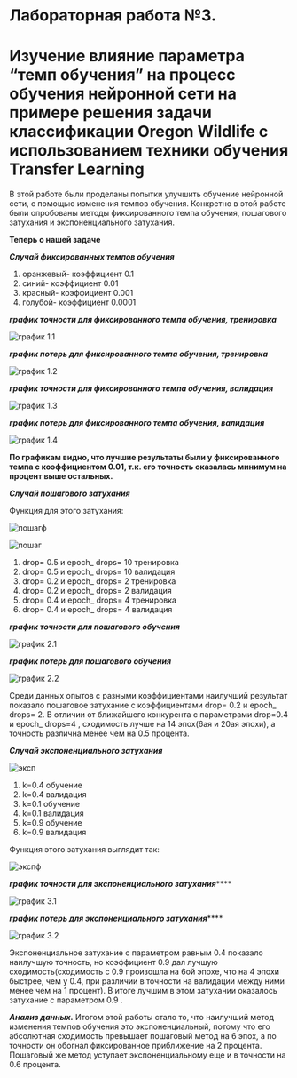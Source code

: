 # Лабораторная работа №3.
# Изучение влияние параметра “темп обучения” на процесс обучения нейронной сети на примере решения задачи классификации Oregon Wildlife с использованием техники обучения Transfer Learning  #

В этой работе были проделаны попытки улучшить обучение нейронной сети, с помощью изменения темпов обучения. Конкретно в этой работе были опробованы методы фиксированного темпа обучения, пошагового затухания и экспоненциального затухания.


  **Теперь о нашей задаче**

  ***Случай фиксированных темпов обучения***

1. оранжевый- коэффициент 0.1 
2. синий- коэффициент 0.01 
3. красный- коэффициент 0.001 
4. голубой- коэффициент 0.0001 

  
  ***график точности для фиксированного темпа обучения, тренировка***
   
  ![график 1.1](https://github.com/YurchenokMaxim/lab3/blob/main/epoch_categorical_accuracy%20pt.svg)
  
   ***график потерь для фиксированного темпа обучения, тренировка***
  
  ![график 1.2](https://github.com/YurchenokMaxim/lab3/blob/main/epoch_loss%20pt.svg)
  
   ***график точности для фиксированного темпа обучения, валидация***
  
  ![график 1.3](https://github.com/YurchenokMaxim/lab3/blob/main/epoch_categorical_accuracy%20pv.svg)
  
   ***график потерь для фиксированного темпа обучения, валидация***
  
  ![график 1.4](https://github.com/YurchenokMaxim/lab3/blob/main/epoch_loss%20pv.svg)
  
  **По графикам видно, что лучшие результаты были у фиксированного темпа с коэффициентом 0.01, т.к. его точность оказалась минимум на процент выше остальных.**
  
  
 ***Случай пошагового затухания***
  
  Функция для этого затухания:
  
   ![пошагф](https://github.com/YurchenokMaxim/lab3/blob/main/%D0%BF%D0%BE%D1%88%D0%B0%D0%B3%D1%84.png)
   
   ![пошаг](https://github.com/YurchenokMaxim/lab3/blob/main/%D1%88%D0%B0%D0%B3.png)
   
  1. drop= 0.5 и epoch_ drops= 10 тренировка
  2. drop= 0.5 и epoch_ drops= 10 валидация
  3. drop= 0.2 и epoch_ drops= 2 тренировка
  4. drop= 0.2 и epoch_ drops= 2 валидация
  5. drop= 0.4 и epoch_ drops= 4 тренировка
  6. drop= 0.4 и epoch_ drops= 4 валидация
    
 ***график точности для пошагового обучения***
      
  ![график 2.1](https://github.com/YurchenokMaxim/lab3/blob/main/epoch_categorical_accuracy_s.svg)
  
  ***график потерь для пошагового обучения***
  
  ![график 2.2](https://github.com/YurchenokMaxim/lab3/blob/main/epoch_loss_s.svg)
  
Среди данных опытов с разными коэффициентами наилучший результат показало пошаговое затухание с коэффициентами drop= 0.2 и epoch_ drops= 2. В отличии от ближайшего конкурента с параметрами drop=0.4 и epoch_ drops=4 , сходимость лучше на 14 эпох(6ая и 20ая эпохи), а точность различна менее чем на 0.5 процента.

***Случай экспоненциального затухания***

![эксп](https://github.com/YurchenokMaxim/lab3/blob/main/%D1%8D%D0%BA%D1%81%D0%BF.png)

1. k=0.4 обучение
2. k=0.4 валидация
3. k=0.1 обучение
4. k=0.1 валидация
5. k=0.9 обучение 
6. k=0.9 валидация
  
  Функция этого затухания выглядит так:

  ![экспф](https://github.com/YurchenokMaxim/lab3/blob/main/%D1%8D%D0%BA%D1%81%D0%BF%D1%84.png)

  ***график точности для экспоненциального затухания*******

  ![график 3.1](https://github.com/YurchenokMaxim/lab3/blob/main/epoch_categorical_accuracye.svg)
  
  ***график потерь для экспоненциального затухания*******
  
  ![график 3.2](https://github.com/YurchenokMaxim/lab3/blob/main/epoch_losse.svg)
  
Экспоненциальное затухание с параметром равным 0.4 показало наилучшую точность, но коэффициент 0.9 дал лучшую сходимость(сходимость с 0.9 произошла на 6ой эпохе, что на 4 эпохи быстрее, чем у 0.4, при различии в точности на валидации между ними менее чем на 1 процент). В итоге лучшим в этом затухании оказалось затухание с параметром 0.9 .
  
  ***Анализ данных.***
 Итогом этой работы стало то, что наилучший метод изменения темпов обучения это экспоненциальный, потому что его абсолютная сходимость превышает пошаговый метод на 6 эпох, а по точности он обогнал фиксированное приближение на 2 процента. Пошаговый же метод уступает экспоненциальному еще и в точности на 0.6 процента.

